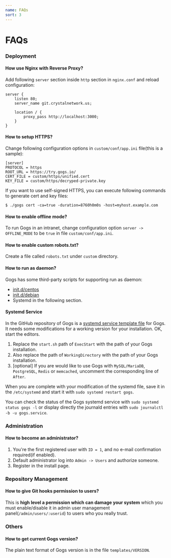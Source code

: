 ```yaml
---
name: FAQs
sort: 3
---
```


# FAQs

### Deployment

#### How use Nginx with Reverse Proxy?

Add following `server` section inside `http` section in `nginx.conf` and reload configuration:

```
server {
    listen 80;
    server_name git.crystalnetwork.us;

    location / {
        proxy_pass http://localhost:3000;
    }
}
```

#### How to setup HTTPS?

Change following configuration options in `custom/conf/app.ini` file(this is a sample):

```
[server]
PROTOCOL = https
ROOT_URL = https://try.gogs.io/
CERT_FILE = custom/https/unified.cert
KEY_FILE = custom/https/decryped-private.key
```

If you want to use self-signed HTTPS, you can execute following commands to generate cert and key files:

	$ ./gogs cert -ca=true -duration=8760h0m0s -host=myhost.example.com

#### How to enable offline mode?

To run Gogs in an intranet, change configuration option `server -> OFFLINE_MODE` to be `true` in file `custom/conf/app.ini`.

#### How to enable custom robots.txt?

Create a file called `robots.txt` under `custom` directory.

#### How to run as daemon?

Gogs has some third-party scripts for supporting run as daemon:

- [init.d/centos](https://github.com/gogits/gogs/blob/master/scripts/init/centos/gogs)
- [init.d/debian](https://github.com/gogits/gogs/blob/master/scripts/init/debian/gogs)
- Systemd in the following section.

#### Systemd Service

In the GitHub repository of Gogs is a [systemd service template file](https://github.com/gogits/gogs/blob/master/scripts/systemd/gogs.service) for Gogs. It needs some modifications for a working version for your installation. OK, start the editors.

1. Replace the `start.sh` path of `ExecStart` with the path of your Gogs installation. 
2. Also replace the path of `WorkingDirectory` with the path of your Gogs installation.
3. [optional] If you are would like to use Gogs with `MySQL/MariaDB`, `PostgreSQL`, `Redis` or `memcached`, uncomment the corresponding line of `After`.

When you are complete with your modification of the systemd file, save it in the `/etc/systemd` and start it with `sudo systemd restart gogs`.

You can check the status of the Gogs systemd service with `sudo systemd status gogs -l` or display directly the journald entries with `sudo journalctl -b -u gogs.service`.

### Administration

#### How to become an administrator?

1. You're the first registered user with `ID = 1`, and no e-mail confirmation required(if enabled).
2. Default administrator log into `Admin -> Users` and authorize someone. 
3. Register in the install page.

### Repository Management

#### How to give Git hooks permission to users?

This is **high level a permission which can damage your system** which you must enable/disable it in admin user management panel(`/admin/users/:userid`) to users who you really trust.

### Others

#### How to get current Gogs version?

The plain text format of Gogs version is in the file `templates/VERSION`.
